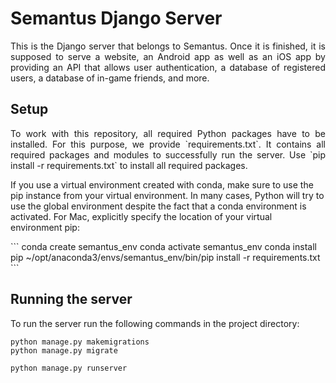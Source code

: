 # Semantus Django Server
<p align="justify">This is the Django server that belongs to Semantus. Once it is finished, it is supposed to serve a website, an Android app as well as an iOS app by providing an API that allows user authentication, a database of registered users, a database of in-game friends, and more.</p>

## Setup
<p align="justify">To work with this repository, all required Python packages have to be installed. For this purpose, we provide `requirements.txt`. It contains all required packages and modules to successfully run the server. Use `pip install -r requirements.txt` to install all required packages. 

If you use a virtual environment created with conda, make sure to use the pip instance from your virtual environment. In many cases, Python will try to use the global environment despite the fact that a conda environment is activated. For Mac, explicitly specify the location of your virtual environment pip:
</p>
```
conda create semantus_env
conda activate semantus_env
conda install pip
~/opt/anaconda3/envs/semantus_env/bin/pip install -r requirements.txt
```

## Running the server
To run the server run the following commands in the project directory:
```
python manage.py makemigrations
python manage.py migrate

python manage.py runserver
```
